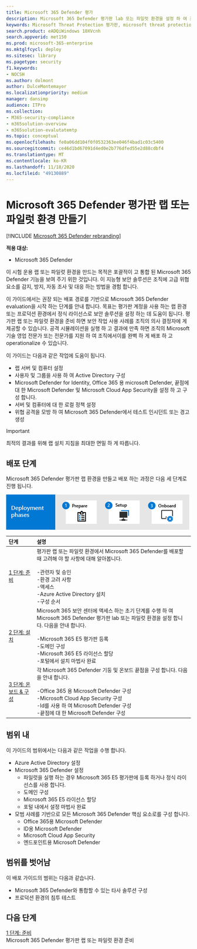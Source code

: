 ```yaml
---
title: Microsoft 365 Defender 평가
description: Microsoft 365 Defender 평가판 lab 또는 파일럿 환경을 설정 하 여 조직의 장치, id, 데이터 및 응용 프로그램을 보호 하도록 설계 된 보안 솔루션을 체험해 보세요.
keywords: Microsoft Threat Protection 평가판, microsoft threat protection 체험, microsoft threat protection 평가 랩, microsoft 위협의 보호 파일럿, 사이버 보안, 고급 영구 위협, 엔터프라이즈 보안, 장치, 장치, id, 사용자, 데이터, 응용 프로그램, 사건, 자동화 된 조사 및 개선, 고급 구하기
search.product: eADQiWindows 10XVcnh
search.appverid: met150
ms.prod: microsoft-365-enterprise
ms.mktglfcycl: deploy
ms.sitesec: library
ms.pagetype: security
f1.keywords:
- NOCSH
ms.author: dolmont
author: DulceMontemayor
ms.localizationpriority: medium
manager: dansimp
audience: ITPro
ms.collection:
- M365-security-compliance
- m365solution-overview
- m365solution-evalutatemtp
ms.topic: conceptual
ms.openlocfilehash: fe0a06dd104f0f0532363ee046f4bad1c03c5400
ms.sourcegitcommit: ce46d1bd67091d4ed0e2b776dfed55e2d88cdbf4
ms.translationtype: MT
ms.contentlocale: ko-KR
ms.lasthandoff: 11/18/2020
ms.locfileid: "49130889"
---
```

# <a name="create-a-microsoft-365-defender-trial-lab-or-pilot-environment"></a>Microsoft 365 Defender 평가판 랩 또는 파일럿 환경 만들기 

[!INCLUDE [Microsoft 365 Defender rebranding](../includes/microsoft-defender.md)]


**적용 대상:**
- Microsoft 365 Defender

이 시험 운용 랩 또는 파일럿 환경을 만드는 목적은 포괄적이 고 통합 된 Microsoft 365 Defender 기능을 보여 주기 위한 것입니다. 이 지능형 보안 솔루션은 조직에 고급 위협 요소를 감지, 방지, 자동 조사 및 대응 하는 방법을 경험 합니다. 

이 가이드에서는 권장 되는 배포 경로를 기반으로 Microsoft 365 Defender evaluation을 시작 하는 단계를 안내 합니다. 목표는 평가판 계정을 사용 하는 랩 환경 또는 프로덕션 환경에서 정식 라이선스로 보안 솔루션을 설정 하는 데 도움이 됩니다. 평가판 랩 또는 파일럿 환경을 준비 하면 보안 작업 사용 사례를 조직의 의사 결정자에 게 제공할 수 있습니다. 공격 시뮬레이션을 실행 하 고 결과에 만족 하면 조직의 Microsoft 기술 영업 전문가 또는 전문가를 지원 하 여 조직에서이를 완벽 하 게 배포 하 고 operationalize 수 있습니다. 

이 가이드는 다음과 같은 작업에 도움이 됩니다.
- 랩 서버 및 컴퓨터 설정
- 사용자 및 그룹을 사용 하 여 Active Directory 구성
- Microsoft Defender for Identity, Office 365 용 microsoft Defender, 끝점에 대 한 Microsoft Defender 및 Microsoft Cloud App Security을 설정 하 고 구성 합니다.
- 서버 및 컴퓨터에 대 한 로컬 정책 설정
- 위협 공격을 모방 하 여 Microsoft 365 Defender에서 테스트 인시던트 또는 경고 생성

>[!IMPORTANT]
>최적의 결과를 위해 랩 설치 지침을 최대한 면밀 하 게 따릅니다.


## <a name="deployment-phases"></a>배포 단계

Microsoft 365 Defender 평가판 랩 환경을 만들고 배포 하는 과정은 다음 세 단계로 진행 됩니다.

![배포 단계: prepare, setup, 온보드](../../media/phase-diagrams/deployment-phases.png)

|단계 | 설명 | 
|:-------|:-----|
|[1 단계: 준비](prepare-mtpeval.md)| 평가판 랩 또는 파일럿 환경에서 Microsoft 365 Defender를 배포할 때 고려해 야 할 사항에 대해 알아봅니다. <br><br>-관련자 및 승인 <br> -환경 고려 사항 <br>-액세스 <br>-Azure Active Directory 설치 <br> -구성 순서
|[2 단계: 설치](setup-mtpeval.md)|  Microsoft 365 보안 센터에 액세스 하는 초기 단계를 수행 하 여 Microsoft 365 Defender 평가판 lab 또는 파일럿 환경을 설정 합니다. 다음을 안내 합니다.<br><br>-Microsoft 365 E5 평가판 등록 <br>  -도메인 구성<br>-Microsoft 365 E5 라이선스 할당<br>-포털에서 설치 마법사 완료|
|[3 단계: 온보드 & 구성](config-mtpeval.md) | 각 Microsoft 365 Defender 기둥 및 온보드 끝점을 구성 합니다. 다음을 안내 합니다.<br><br>-Office 365 용 Microsoft Defender 구성<br>-Microsoft Cloud App Security 구성<br>-Id를 사용 하 여 Microsoft Defender 구성<br>-끝점에 대 한 Microsoft Defender 구성


## <a name="in-scope"></a>범위 내

이 가이드의 범위에서는 다음과 같은 작업을 수행 합니다.
-   Azure Active Directory 설정
-   Microsoft 365 Defender 설정
    -   파일럿을 실행 하는 경우 Microsoft 365 E5 평가판에 등록 하거나 정식 라이선스를 사용 합니다.
    -   도메인 구성
    -   Microsoft 365 E5 라이선스 할당
    -   포털 내에서 설정 마법사 완료
-   모범 사례를 기반으로 모든 Microsoft 365 Defender 핵심 요소로를 구성 합니다.
    -   Office 365용 Microsoft Defender
    -   ID용 Microsoft Defender
    -   Microsoft Cloud App Security
    -   엔드포인트용 Microsoft Defender

## <a name="out-of-scope"></a>범위를 벗어남

이 배포 가이드의 범위는 다음과 같습니다.

-   Microsoft 365 Defender와 통합할 수 있는 타사 솔루션 구성
-   프로덕션 환경의 침투 테스트

## <a name="next-step"></a>다음 단계
[1 단계: 준비](prepare-mtpeval.md) 
<br> Microsoft 365 Defender 평가판 랩 또는 파일럿 환경 준비
